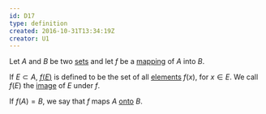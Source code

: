 ```yaml
---
id: D17
type: definition
created: 2016-10-31T13:34:19Z
creator: U1
---
```

Let $A$ and $B$ be two [sets](#set) and let $f$ be a [mapping](D14#mapping) of $A$ into $B$.

If $E\subset A$, [$f(E)$](=notation-f-of-set) is defined to be the set of all [elements](#set-element) $f(x)$, for $x\in E$. We call $f(E)$ the [image](=function-image-of-set) of $E$ under $f$.

If $f(A)=B$, we say that $f$ maps $A$ [onto](=map-onto) $B$.
